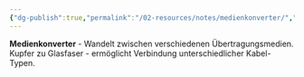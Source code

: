 ```yaml
---
{"dg-publish":true,"permalink":"/02-resources/notes/medienkonverter/","tags":["informatik/netzwerk/wandler","medium/übergang","informatik/hardware"],"noteIcon":"","updated":"2025-09-10T17:00:11.000+02:00"}
---
```



**Medienkonverter** - Wandelt zwischen verschiedenen Übertragungsmedien.
Kupfer zu Glasfaser - ermöglicht Verbindung unterschiedlicher Kabel-Typen.